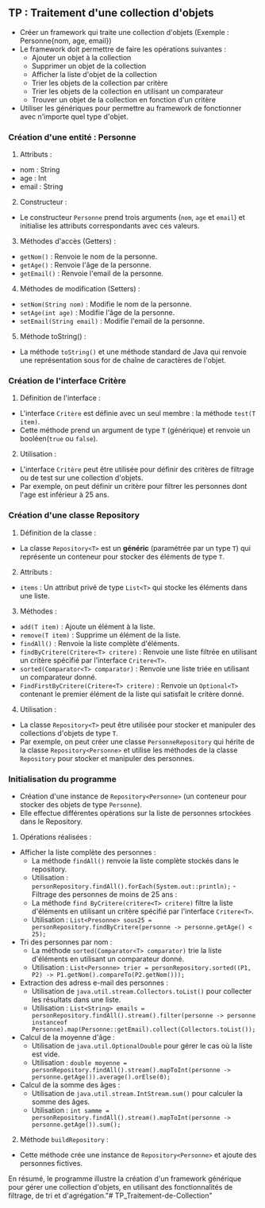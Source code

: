## TP : Traitement d'une collection d'objets

- Créer un framework qui traite une collection d'objets (Exemple : Personne{nom, age, email})
- Le framework doit permettre de faire les opérations suivantes :
    - Ajouter un objet à la collection
    - Supprimer un objet de la collection
    - Afficher la liste d'objet de la collection
    - Trier les objets de la collection par critère
    - Trier les objets de la collection en utilisant un comparateur
    - Trouver un objet de la collection en fonction d'un critère
- Utiliser les génériques pour permettre au framework de fonctionner avec n'importe quel type d'objet.

### Création d'une entité : Personne

1. Attributs : 
- nom : String
- age : Int
- email : String
2. Constructeur :
- Le constructeur `Personne` prend trois arguments (`nom`, `age` et `email`) et initialise les attributs correspondants avec ces valeurs.
3. Méthodes d'accès (Getters) :
- `getNom()` : Renvoie le nom de la personne.
- `getAge()` : Renvoie l'âge de la personne.
- `getEmail()` : Renvoie l'email de la personne.
4. Méthodes de modification (Setters) :
- `setNom(String nom)` : Modifie le nom de la personne.
- `setAge(int age)` : Modifie l'âge de la personne.
- `setEmail(String email)` : Modifie l'email de la personne.
5. Méthode toString() :
- La méthode `toString()` et une méthode standard de Java qui renvoie une représentation sous for de chaîne de caractères de l'objet.

### Création de l'interface Critère

1. Définition de l'interface :
- L'interface `Critère` est définie avec un seul membre : la méthode `test(T item)`.
- Cette méthode prend un argument de type `T` (générique) et renvoie un booléen(`true` ou `false`).
2. Utilisation :
- L'interface `Critère` peut être utilisée pour définir des critères de filtrage ou de test sur une collection d'objets.
- Par exemple, on peut définir un critère pour filtrer les personnes dont l'age est inférieur à 25 ans.

### Création d'une classe Repository

1. Définition de la classe :
- La classe `Repository<T>` est un **généric** (paramétrée par un type `T`) qui représente un conteneur pour stocker des éléments de type `T`.
2. Attributs :
- `items` : Un attribut privé de type `List<T>` qui stocke les éléments dans une liste.
3. Méthodes :
- `add(T item)` : Ajoute un élément à la liste.
- `remove(T item)` : Supprime un élément de la liste.
- `findAll()` : Renvoie la liste complète d'éléments.
- `findByCritere(Critere<T> critere)` : Renvoie une liste filtrée en utilisant un critère spécifié par l'interface `Critere<T>`.
- `sorted(Comparator<T> comparator)` : Renvoie une liste triée en utilisant un comparateur donné.
- `FindFirstByCritere(Critere<T> critere)` : Renvoie un `Optional<T>` contenant le premier élément de la liste qui satisfait le critère donné.
4. Utilisation :
- La classe `Repository<T>` peut être utilisée pour stocker et manipuler des collections d'objets de type `T`.
- Par exemple, on peut créer une classe `PersonneRepository` qui hérite de la classe `Repository<Personne>` et utilise les méthodes de la classe `Repository` pour stocker et manipuler des personnes.

### Initialisation du programme

- Création d'une instance de `Repository<Personne>` (un conteneur pour stocker des objets de type `Personne`).
- Elle effectue différentes opérations sur la liste de personnes srtockées dans le Repository.
1. Opérations réalisées :
- Afficher la liste complète des personnes :
    - La méthode `findAll()` renvoie la liste complète stockés dans le repository.
    - Utilisation : `personRepository.findAll().forEach(System.out::println);`
-Filtrage des personnes de moins de 25 ans :
    - La méthode `find ByCritere(critere<T> critere)` filtre la liste d'éléments en utilisant un critère spécifié par l'interface `Critere<T>`.
    - Utilisation : `List<Presonne> sous25 = personRepository.findByCritere(personne -> personne.getAge() < 25);`
- Tri des personnes par nom :
    - La méthode `sorted(Comparator<T> comparator)` trie la liste d'éléments en utilisant un comparateur donné.
    - Utilisation : `List<Personne> trier = personRepository.sorted((P1, P2) -> P1.getNom().compareTo(P2.getNom()));`
- Extraction des adress e-mail des personnes :
    - Utilisation de `java.util.stream.Collectors.toList()` pour collecter les résultats dans une liste.
    - Utilisation : `List<String> emails = personRepository.findAll().stream().filter(personne -> personne instanceof Personne).map(Personne::getEmail).collect(Collectors.toList());`
- Calcul de la moyenne d'âge :
    - Utilisation de `java.util.OptionalDouble` pour gérer le cas où la liste est vide.
    - Utilisation : `double moyenne = personRepository.findAll().stream().mapToInt(personne -> personne.getAge()).average().orElse(0);`
- Calcul de la somme des âges :
    - Utilisation de `java.util.stream.IntStream.sum()` pour calculer la somme des âges.
    - Utilisation : `int samme = personRepository.findAll().stream().mapToInt(personne -> personne.getAge()).sum();`
2. Méthode `buildRepository` :
- Cette méthode crée une instance de `Repository<Personne>` et ajoute des personnes fictives.

En résumé, le programme illustre la création d'un framework générique pour gérer une collection d'objets, en utilisant des fonctionnalités de filtrage, de tri et d'agrégation."# TP_Traitement-de-Collection" 
